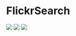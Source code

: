 # FlickrSearch

![](https://github.com/949478479/FlickrSearch/blob/screenshot/QQ20150812-1%402x.png)
![](https://github.com/949478479/FlickrSearch/blob/screenshot/QQ20150812-2%402x.png)
![](https://github.com/949478479/FlickrSearch/blob/screenshot/QQ20150812-3%402x.png)
